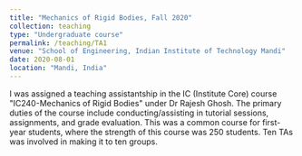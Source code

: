 ```yaml
---
title: "Mechanics of Rigid Bodies, Fall 2020"
collection: teaching
type: "Undergraduate course"
permalink: /teaching/TA1
venue: "School of Engineering, Indian Institute of Technology Mandi"
date: 2020-08-01
location: "Mandi, India"
---
```


I was assigned a teaching assistantship in the IC (Institute Core) course "IC240-Mechanics of Rigid Bodies" under Dr Rajesh Ghosh. The primary duties of the course include conducting/assisting in tutorial sessions, assignments, and grade evaluation. This was a common course for first-year students, where the strength of this course was 250 students. Ten TAs was involved in making it to ten groups.
